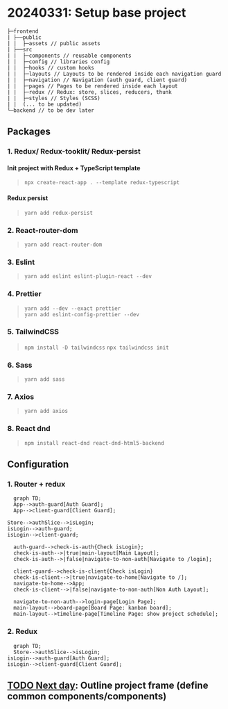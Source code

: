 # 20240331: Setup base project

```
├─frontend
| ├──public
| |  ├─assets // public assets
| ├──src
| |  ├─components // reusable components
| |  ├─config // libraries config
| |  ├─hooks // custom hooks
| |  ├─layouts // Layouts to be rendered inside each navigation guard
| |  ├─navigation // Navigation (auth guard, client guard)
| |  ├─pages // Pages to be rendered inside each layout
| |  ├─redux // Redux: store, slices, reducers, thunk
| |  ├─styles // Styles (SCSS)
| |  (... to be updated)
└─backend // to be dev later
```
## Packages
### 1. Redux/ Redux-tooklit/ Redux-persist
#### Init project with **Redux** + **TypeScript** template
> `npx create-react-app . --template redux-typescript`

#### **Redux persist**
> `yarn add redux-persist`
### 2. React-router-dom
> `yarn add react-router-dom`
### 3. Eslint
> `yarn add eslint eslint-plugin-react --dev`
### 4. Prettier
> `yarn add --dev --exact prettier`<br>
> `yarn add eslint-config-prettier --dev`
### 5. TailwindCSS
> `npm install -D tailwindcss`
> `npx tailwindcss init`
### 6. Sass
> `yarn add sass`
### 7. Axios
> `yarn add axios`
### 8. React dnd
> `npm install react-dnd react-dnd-html5-backend`
## Configuration
### 1. Router + redux
```mermaid
  graph TD;
  App-->auth-guard[Auth Guard];
  App-->client-guard[Client Guard];

Store-->authSlice-->isLogin;
isLogin-->auth-guard;
isLogin-->client-guard;

  auth-guard-->check-is-auth{Check isLogin};
  check-is-auth-->|true|main-layout[Main Layout];
  check-is-auth-->|false|navigate-to-non-auth[Navigate to /login];

  client-guard-->check-is-client{Check isLogin}
  check-is-client-->|true|navigate-to-home[Navigate to /];
  navigate-to-home-->App;
  check-is-client-->|false|navigate-to-non-auth[Non Auth Layout];

  navigate-to-non-auth-->login-page[Login Page];
  main-layout-->board-page[Board Page: kanban board];
  main-layout-->timeline-page[Timeline Page: show project schedule];
```
### 2. Redux
```mermaid
  graph TD;
  Store-->authSlice-->isLogin;
isLogin-->auth-guard[Auth Guard];
isLogin-->client-guard[Client Guard];
```
## <ins>TODO Next day</ins>: Outline project frame (define common components/components)
